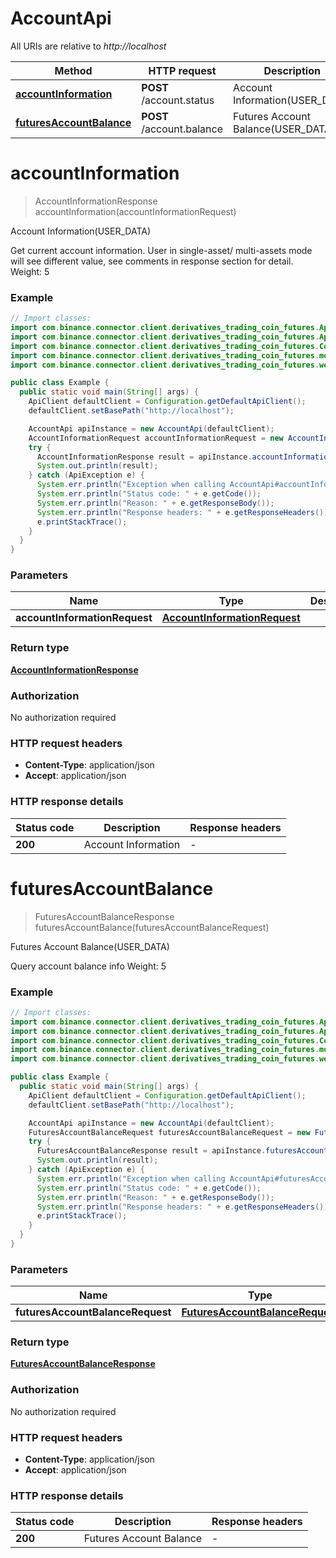 # AccountApi

All URIs are relative to *http://localhost*

| Method | HTTP request | Description |
|------------- | ------------- | -------------|
| [**accountInformation**](AccountApi.md#accountInformation) | **POST** /account.status | Account Information(USER_DATA) |
| [**futuresAccountBalance**](AccountApi.md#futuresAccountBalance) | **POST** /account.balance | Futures Account Balance(USER_DATA) |


<a id="accountInformation"></a>
# **accountInformation**
> AccountInformationResponse accountInformation(accountInformationRequest)

Account Information(USER_DATA)

Get current account information. User in single-asset/ multi-assets mode will see different value, see comments in response section for detail.  Weight: 5

### Example
```java
// Import classes:
import com.binance.connector.client.derivatives_trading_coin_futures.ApiClient;
import com.binance.connector.client.derivatives_trading_coin_futures.ApiException;
import com.binance.connector.client.derivatives_trading_coin_futures.Configuration;
import com.binance.connector.client.derivatives_trading_coin_futures.models.*;
import com.binance.connector.client.derivatives_trading_coin_futures.websocket.api.api.AccountApi;

public class Example {
  public static void main(String[] args) {
    ApiClient defaultClient = Configuration.getDefaultApiClient();
    defaultClient.setBasePath("http://localhost");

    AccountApi apiInstance = new AccountApi(defaultClient);
    AccountInformationRequest accountInformationRequest = new AccountInformationRequest(); // AccountInformationRequest | 
    try {
      AccountInformationResponse result = apiInstance.accountInformation(accountInformationRequest);
      System.out.println(result);
    } catch (ApiException e) {
      System.err.println("Exception when calling AccountApi#accountInformation");
      System.err.println("Status code: " + e.getCode());
      System.err.println("Reason: " + e.getResponseBody());
      System.err.println("Response headers: " + e.getResponseHeaders());
      e.printStackTrace();
    }
  }
}
```

### Parameters

| Name | Type | Description  | Notes |
|------------- | ------------- | ------------- | -------------|
| **accountInformationRequest** | [**AccountInformationRequest**](AccountInformationRequest.md)|  | |

### Return type

[**AccountInformationResponse**](AccountInformationResponse.md)

### Authorization

No authorization required

### HTTP request headers

 - **Content-Type**: application/json
 - **Accept**: application/json

### HTTP response details
| Status code | Description | Response headers |
|-------------|-------------|------------------|
| **200** | Account Information |  -  |

<a id="futuresAccountBalance"></a>
# **futuresAccountBalance**
> FuturesAccountBalanceResponse futuresAccountBalance(futuresAccountBalanceRequest)

Futures Account Balance(USER_DATA)

Query account balance info  Weight: 5

### Example
```java
// Import classes:
import com.binance.connector.client.derivatives_trading_coin_futures.ApiClient;
import com.binance.connector.client.derivatives_trading_coin_futures.ApiException;
import com.binance.connector.client.derivatives_trading_coin_futures.Configuration;
import com.binance.connector.client.derivatives_trading_coin_futures.models.*;
import com.binance.connector.client.derivatives_trading_coin_futures.websocket.api.api.AccountApi;

public class Example {
  public static void main(String[] args) {
    ApiClient defaultClient = Configuration.getDefaultApiClient();
    defaultClient.setBasePath("http://localhost");

    AccountApi apiInstance = new AccountApi(defaultClient);
    FuturesAccountBalanceRequest futuresAccountBalanceRequest = new FuturesAccountBalanceRequest(); // FuturesAccountBalanceRequest | 
    try {
      FuturesAccountBalanceResponse result = apiInstance.futuresAccountBalance(futuresAccountBalanceRequest);
      System.out.println(result);
    } catch (ApiException e) {
      System.err.println("Exception when calling AccountApi#futuresAccountBalance");
      System.err.println("Status code: " + e.getCode());
      System.err.println("Reason: " + e.getResponseBody());
      System.err.println("Response headers: " + e.getResponseHeaders());
      e.printStackTrace();
    }
  }
}
```

### Parameters

| Name | Type | Description  | Notes |
|------------- | ------------- | ------------- | -------------|
| **futuresAccountBalanceRequest** | [**FuturesAccountBalanceRequest**](FuturesAccountBalanceRequest.md)|  | |

### Return type

[**FuturesAccountBalanceResponse**](FuturesAccountBalanceResponse.md)

### Authorization

No authorization required

### HTTP request headers

 - **Content-Type**: application/json
 - **Accept**: application/json

### HTTP response details
| Status code | Description | Response headers |
|-------------|-------------|------------------|
| **200** | Futures Account Balance |  -  |

